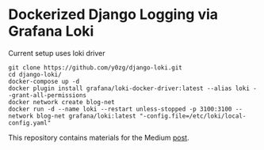 # Dockerized Django Logging via Grafana Loki

Current setup uses loki driver

```
git clone https://github.com/y0zg/django-loki.git
cd django-loki/
docker-compose up -d
docker plugin install grafana/loki-docker-driver:latest --alias loki --grant-all-permissions
docker network create blog-net
docker run -d --name loki --restart unless-stopped -p 3100:3100 --network blog-net grafana/loki:latest "-config.file=/etc/loki/local-config.yaml"
```

This repository contains materials for the Medium [post](https://medium.com/@moeenz/48464d13f8cb).
